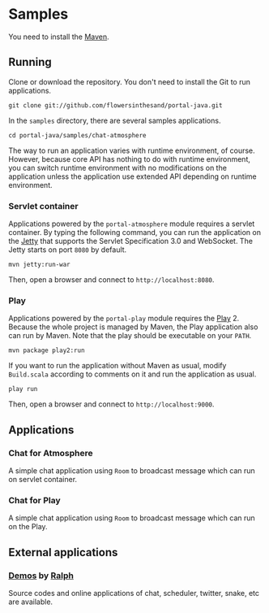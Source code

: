 # Samples
You need to install the [Maven](http://maven.apache.org/).

## Running
Clone or download the repository. You don't need to install the Git to run applications.
```
git clone git://github.com/flowersinthesand/portal-java.git
```

In the `samples` directory, there are several samples applications.
```
cd portal-java/samples/chat-atmosphere
```

The way to run an application varies with runtime environment, of course. However, because core API has nothing to do with runtime environment, you can switch runtime environment with no modifications on the application unless the application use extended API depending on runtime environment.

### Servlet container
Applications powered by the `portal-atmosphere` module requires a servlet container. By typing the following command, you can run the application on the [Jetty](http://www.eclipse.org/jetty/) that supports the Servlet Specification 3.0 and WebSocket. The Jetty starts on port `8080` by default.
```
mvn jetty:run-war
```

Then, open a browser and connect to `http://localhost:8080`.

### Play
Applications powered by the `portal-play` module requires the [Play](http://www.playframework.org/) 2. Because the whole project is managed by Maven, the Play application also can run by Maven. Note that the play should be executable on your `PATH`.
```
mvn package play2:run
```

If you want to run the application without Maven as usual, modify `Build.scala` according to comments on it and run the application as usual.
```
play run
```

Then, open a browser and connect to `http://localhost:9000`.

## Applications
### Chat for Atmosphere
A simple chat application using `Room` to broadcast message which can run on servlet container.

### Chat for Play
A simple chat application using `Room` to broadcast message which can run on the Play.

## External applications
### [Demos](http://ha-bio.rasc.ch/portal-demos/) by [Ralph](https://github.com/ralscha)
Source codes and online applications of chat, scheduler, twitter, snake, etc are available.